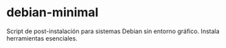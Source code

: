 # debian-minimal
Script de post-instalación para sistemas Debian sin entorno gráfico. Instala herramientas esenciales.
